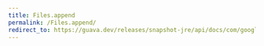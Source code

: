 ```yaml
---
title: Files.append
permalink: /Files.append/
redirect_to: https://guava.dev/releases/snapshot-jre/api/docs/com/google/common/io/Files.html#append-java.lang.CharSequence-java.io.File-java.nio.charset.Charset-
---
```

